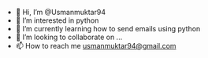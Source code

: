 - 👋 Hi, I’m @Usmanmuktar94
- 👀 I’m interested in python 
- 🌱 I’m currently learning how to send emails using python
- 💞️ I’m looking to collaborate on ...
- 📫 How to reach me usmanmuktar94@gmail.com

<!---
Usmanmuktar94/Usmanmuktar94 is a ✨ special ✨ repository because its `README.md` (this file) appears on your GitHub profile.
You can click the Preview link to take a look at your changes.
--->
